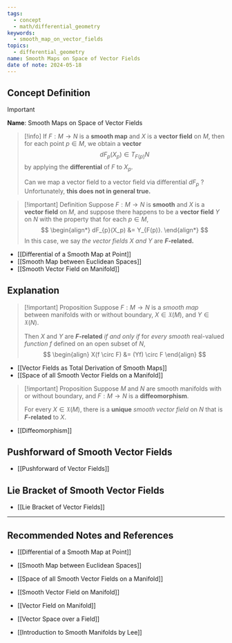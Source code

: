 ```yaml
---
tags:
  - concept
  - math/differential_geometry
keywords:
  - smooth_map_on_vector_fields
topics:
  - differential_geometry
name: Smooth Maps on Space of Vector Fields
date of note: 2024-05-18
---
```


## Concept Definition

>[!important]
>**Name**: Smooth Maps on Space of Vector Fields

>[!info] 
>If $F: M \rightarrow N$ is a **smooth map** and $X$ is a **vector field** on $M$, then for each point $p \in M$, we obtain a **vector** $$dF_{p}(X_p) \in T_{F(p)}N$$ by applying the **differential** of $F$ to $X_p$. 
>
>Can we map a vector field to a vector field via differential $dF_{p}$ ? Unfortunately, **this does not in general true.** 


>[!important] Definition
>Suppose $F: M \rightarrow N$ is **smooth** and $X$ is a **vector field** on $M$,  and suppose there happens to be a  **vector field** $Y$ on $N$ with the property that for each $p \in M$,
>$$
> \begin{align*}
> dF_{p}(X_p) &= Y_{F(p)}.
> \end{align*}
>$$ 
> In this case, we say *the vector fields* $X$ *and* $Y$ are **$F$-related.**

- [[Differential of a Smooth Map at Point]]
- [[Smooth Map between Euclidean Spaces]]
- [[Smooth Vector Field on Manifold]]




## Explanation

>[!important] Proposition
>Suppose $F: M \rightarrow N$ is a *smooth map* between manifolds with or without boundary, $X \in \mathfrak{X}(M)$, and $Y \in \mathfrak{X}(N)$. 
>
>Then $X$ and $Y$ are **$F$-related** *if and only if* for *every smooth* real-valued *function* $f$ defined on an open subset of $N$,
>$$
> \begin{align}
> X(f \circ F) &= (Yf) \circ F 
> \end{align}
>$$ 

- [[Vector Fields as Total Derivation of Smooth Maps]]
- [[Space of all Smooth Vector Fields on a Manifold]]


>[!important] Proposition
>Suppose $M$ and $N$ are smooth manifolds with or without boundary, and $F: M \rightarrow N$ is a **diffeomorphism**. 
>
>For every $X \in \mathfrak{X}(M)$, there is a **unique** *smooth vector field* on $N$ that is **$F$-related** to $X$.

- [[Diffeomorphism]]

## Pushforward of Smooth Vector Fields

- [[Pushforward of Vector Fields]]

## Lie Bracket of Smooth Vector Fields

- [[Lie Bracket of Vector Fields]]




-----------
##  Recommended Notes and References


- [[Differential of a Smooth Map at Point]]
- [[Smooth Map between Euclidean Spaces]]
  
  
- [[Space of all Smooth Vector Fields on a Manifold]]
- [[Smooth Vector Field on Manifold]]
- [[Vector Field on Manifold]]


- [[Vector Space over a Field]]

- [[Introduction to Smooth Manifolds by Lee]]